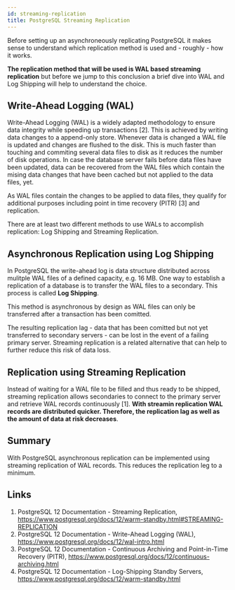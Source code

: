 ```yaml
---
id: streaming-replication
title: PostgreSQL Streaming Replication
---
```


Before setting up an asynchroneously replicating PostgreSQL it makes sense to understand which replication method is used and - roughly - how it works.

**The replication method that will be used is WAL based streaming replication** but before we jump to this conclusion a brief dive into WAL and Log Shipping will help to understand the choice.

## Write-Ahead Logging (WAL)

Write-Ahead Logging (WAL) is a widely adapted methodology to ensure data integrity while speeding up transactions [2]. This is achieved by writing data changes to a append-only store. Whenever data is changed a WAL file is updated and changes are flushed to the disk. This is much faster than touching and commiting several data files to disk as it reduces the number of disk operations.
In case the database server fails before data files have been updated, data can be recovered from the WAL files which contain the mising data changes that have been cached but not applied to the data files, yet.

As WAL files contain the changes to be applied to data files, they qualify for additional purposes including point in time recovery (PITR) [3] and replication.

There are at least two different methods to use WALs to accomplish replication: Log Shipping and Streaming Replication.

## Asynchronous Replication using Log Shipping

In PostgreSQL the write-ahead log is data structure distributed across mulitple WAL files of a defined capacity, e.g. 16 MB. One way to establish a replication of a database is to transfer the WAL files to a secondary. This process is called **Log Shipping**.

This method is asynchronous by design as WAL files can only be transferred after a transaction has been comitted.

The resulting replication lag - data that has been comitted but not yet transferred to secondary servers - can be lost in the event of a failing primary server. Streaming replication is a related alternative that can help to further reduce this risk of data loss.

## Replication using Streaming Replication

Instead of waiting for a WAL file to be filled and thus ready to be shipped, streaming replication allows secondaries to connect to the primary server and retrieve WAL records continuously [1]. **With streamin replication WAL records are distributed quicker. Therefore, the replication lag as well as the amount of data at risk decreases**.

## Summary

With PostgreSQL asynchronous replication can be implemented using streaming replication of WAL records. This reduces the replication leg to a minimum.

## Links
1. PostgreSQL 12 Documentation - Streaming Replication, https://www.postgresql.org/docs/12/warm-standby.html#STREAMING-REPLICATION
2. PostgreSQL 12 Documentation - Write-Ahead Logging (WAL), https://www.postgresql.org/docs/12/wal-intro.html
3. PostgreSQL 12 Documentation - Continuous Archiving and Point-in-Time Recovery (PITR), https://www.postgresql.org/docs/12/continuous-archiving.html
4. PostgreSQL 12 Documentation - Log-Shipping Standby Servers, https://www.postgresql.org/docs/12/warm-standby.html